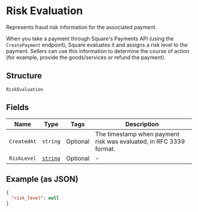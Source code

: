 
# Risk Evaluation

Represents fraud risk information for the associated payment.

When you take a payment through Square's Payments API (using the `CreatePayment`
endpoint), Square evaluates it and assigns a risk level to the payment. Sellers
can use this information to determine the course of action (for example,
provide the goods/services or refund the payment).

## Structure

`RiskEvaluation`

## Fields

| Name | Type | Tags | Description |
|  --- | --- | --- | --- |
| `CreatedAt` | `string` | Optional | The timestamp when payment risk was evaluated, in RFC 3339 format. |
| `RiskLevel` | [`string`](../../doc/models/risk-evaluation-risk-level.md) | Optional | - |

## Example (as JSON)

```json
{
  "risk_level": null
}
```


